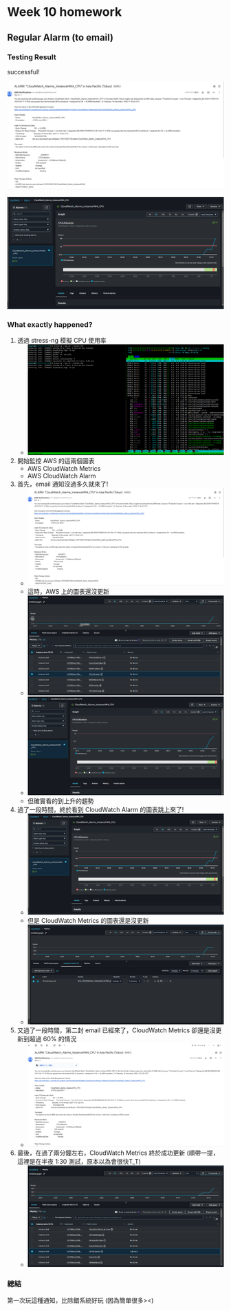 # Week 10 homework

## Regular Alarm (to email)

### Testing Result

successful!

![email notify](https://github.com/bscny/git-practice/blob/main/assets/images/week_10/1.png)

![CloudWatch Alarm](https://github.com/bscny/git-practice/blob/main/assets/images/week_10/5.png)

### What exactly happened?

1. 透過 stress-ng 模擬 CPU 使用率
    - ![4](https://github.com/bscny/git-practice/blob/main/assets/images/week_10/4.png)
2. 開始監控 AWS 的這兩個圖表
    - AWS CloudWatch Metrics
    - AWS CloudWatch Alarm
3. 首先，email 通知沒過多久就來了!
    - ![1](https://github.com/bscny/git-practice/blob/main/assets/images/week_10/1.png)
    - 這時，AWS 上的圖表還沒更新
    - ![2](https://github.com/bscny/git-practice/blob/main/assets/images/week_10/2.png)
    - ![3](https://github.com/bscny/git-practice/blob/main/assets/images/week_10/3.png)
    - 但確實看的到上升的趨勢
4. 過了一段時間，終於看到 CloudWatch Alarm 的圖表跳上來了!
    - ![5](https://github.com/bscny/git-practice/blob/main/assets/images/week_10/5.png)
    - 但是 CloudWatch Metrics 的圖表還是沒更新
    - ![6](https://github.com/bscny/git-practice/blob/main/assets/images/week_10/6.png)
5. 又過了一段時間，第二封 email 已經來了，CloudWatch Metrics 卻還是沒更新到超過 60% 的情況
    - ![7](https://github.com/bscny/git-practice/blob/main/assets/images/week_10/7.png)
6. 最後，在過了兩分鐘左右，CloudWatch Metrics 終於成功更新 (順帶一提，這裡是在半夜 1:30 測試，原本以為會很快T_T)
    - ![8](https://github.com/bscny/git-practice/blob/main/assets/images/week_10/8.png)

### 總結

第一次玩這種通知，比除錯系統好玩 (因為簡單很多><)
